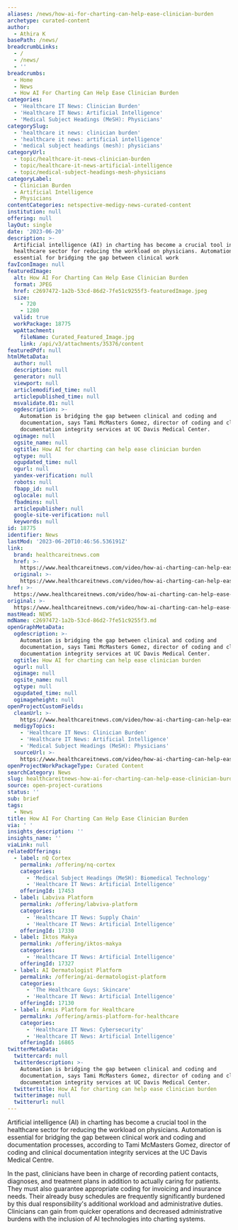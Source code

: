 ```yaml
---
aliases: /news/how-ai-for-charting-can-help-ease-clinician-burden
archetype: curated-content
author:
  - Athira K
basePath: /news/
breadcrumbLinks:
  - /
  - /news/
  - ''
breadcrumbs:
  - Home
  - News
  - How AI For Charting Can Help Ease Clinician Burden
categories:
  - 'Healthcare IT News: Clinician Burden'
  - 'Healthcare IT News: Artificial Intelligence'
  - 'Medical Subject Headings (MeSH): Physicians'
categorySlug:
  - 'healthcare it news: clinician burden'
  - 'healthcare it news: artificial intelligence'
  - 'medical subject headings (mesh): physicians'
categoryUrl:
  - topic/healthcare-it-news-clinician-burden
  - topic/healthcare-it-news-artificial-intelligence
  - topic/medical-subject-headings-mesh-physicians
categoryLabel:
  - Clinician Burden
  - Artificial Intelligence
  - Physicians
contentCategories: netspective-medigy-news-curated-content
institution: null
offering: null
layOut: single
date: '2023-06-20'
description: >-
  Artificial intelligence (AI) in charting has become a crucial tool in the
  healthcare sector for reducing the workload on physicians. Automation is
  essential for bridging the gap between clinical work 
favIconImage: null
featuredImage:
  alt: How AI For Charting Can Help Ease Clinician Burden
  format: JPEG
  href: c2697472-1a2b-53cd-86d2-7fe51c9255f3-featuredImage.jpeg
  size:
    - 720
    - 1280
  valid: true
  workPackage: 18775
  wpAttachment:
    fileName: Curated_Featured_Image.jpg
    link: /api/v3/attachments/35376/content
featuredPdf: null
htmlMetaData:
  author: null
  description: null
  generator: null
  viewport: null
  articlemodified_time: null
  articlepublished_time: null
  msvalidate.01: null
  ogdescription: >-
    Automation is bridging the gap between clinical and coding and
    documentation, says Tami McMasters Gomez, director of coding and clinical
    documentation integrity services at UC Davis Medical Center.
  ogimage: null
  ogsite_name: null
  ogtitle: How AI for charting can help ease clinician burden
  ogtype: null
  ogupdated_time: null
  ogurl: null
  yandex-verification: null
  robots: null
  fbapp_id: null
  oglocale: null
  fbadmins: null
  articlepublisher: null
  google-site-verification: null
  keywords: null
id: 18775
identifier: News
lastMod: '2023-06-20T10:46:56.536191Z'
link:
  brand: healthcareitnews.com
  href: >-
    https://www.healthcareitnews.com/video/how-ai-charting-can-help-ease-clinician-burden
  original: >-
    https://www.healthcareitnews.com/video/how-ai-charting-can-help-ease-clinician-burden
href: >-
  https://www.healthcareitnews.com/video/how-ai-charting-can-help-ease-clinician-burden
original: >-
  https://www.healthcareitnews.com/video/how-ai-charting-can-help-ease-clinician-burden
mastHead: NEWS
mdName: c2697472-1a2b-53cd-86d2-7fe51c9255f3.md
openGraphMetaData:
  ogdescription: >-
    Automation is bridging the gap between clinical and coding and
    documentation, says Tami McMasters Gomez, director of coding and clinical
    documentation integrity services at UC Davis Medical Center.
  ogtitle: How AI for charting can help ease clinician burden
  ogurl: null
  ogimage: null
  ogsite_name: null
  ogtype: null
  ogupdated_time: null
  ogimageheight: null
openProjectCustomFields:
  cleanUrl: >-
    https://www.healthcareitnews.com/video/how-ai-charting-can-help-ease-clinician-burden
  medigyTopics:
    - 'Healthcare IT News: Clinician Burden'
    - 'Healthcare IT News: Artificial Intelligence'
    - 'Medical Subject Headings (MeSH): Physicians'
  sourceUrl: >-
    https://www.healthcareitnews.com/video/how-ai-charting-can-help-ease-clinician-burden
openProjectWorkPackageType: Curated Content
searchCategory: News
slug: healthcareitnews-how-ai-for-charting-can-help-ease-clinician-burden
source: open-project-curations
status: ''
sub: brief
tags:
  - News
title: How AI For Charting Can Help Ease Clinician Burden
via: ' '
insights_description: ''
insights_name: ''
viaLink: null
relatedOfferings:
  - label: nQ Cortex
    permalink: /offering/nq-cortex
    categories:
      - 'Medical Subject Headings (MeSH): Biomedical Technology'
      - 'Healthcare IT News: Artificial Intelligence'
    offeringId: 17453
  - label: Labviva Platform
    permalink: /offering/labviva-platform
    categories:
      - 'Healthcare IT News: Supply Chain'
      - 'Healthcare IT News: Artificial Intelligence'
    offeringId: 17330
  - label: Iktos Makya
    permalink: /offering/iktos-makya
    categories:
      - 'Healthcare IT News: Artificial Intelligence'
    offeringId: 17327
  - label: AI Dermatologist Platform
    permalink: /offering/ai-dermatologist-platform
    categories:
      - 'The Healthcare Guys: Skincare'
      - 'Healthcare IT News: Artificial Intelligence'
    offeringId: 17130
  - label: Armis Platform for Healthcare
    permalink: /offering/armis-platform-for-healthcare
    categories:
      - 'Healthcare IT News: Cybersecurity'
      - 'Healthcare IT News: Artificial Intelligence'
    offeringId: 16865
twitterMetaData:
  twittercard: null
  twitterdescription: >-
    Automation is bridging the gap between clinical and coding and
    documentation, says Tami McMasters Gomez, director of coding and clinical
    documentation integrity services at UC Davis Medical Center.
  twittertitle: How AI for charting can help ease clinician burden
  twitterimage: null
  twitterurl: null
---
```

<p>Artificial intelligence (AI) in charting has become a crucial tool in the healthcare sector for reducing the workload on physicians. Automation is essential for bridging the gap between clinical work and coding and documentation processes, according to Tami McMasters Gomez, director of coding and clinical documentation integrity services at the UC Davis Medical Centre.</p><p>In the past, clinicians have been in charge of recording patient contacts, diagnoses, and treatment plans in addition to actually caring for patients. They must also guarantee appropriate coding for invoicing and insurance needs. Their already busy schedules are frequently significantly burdened by this dual responsibility's additional workload and administrative duties. Clinicians can gain from quicker operations and decreased administrative burdens with the inclusion of AI technologies into charting systems.</p>